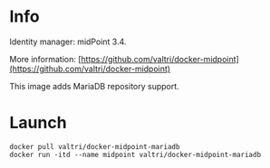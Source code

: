 # Info

Identity manager: midPoint 3.4.

More information: [https://github.com/valtri/docker-midpoint](https://github.com/valtri/docker-midpoint)

This image adds MariaDB repository support.

# Launch

    docker pull valtri/docker-midpoint-mariadb
    docker run -itd --name midpoint valtri/docker-midpoint-mariadb
